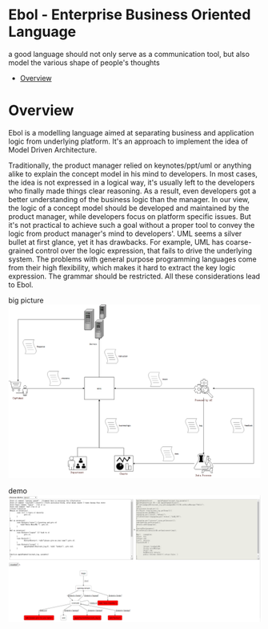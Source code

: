# Ebol - Enterprise Business Oriented Language

a good language should not only serve as a communication tool, but also model the various shape of people's thoughts

* [Overview](#Overview)


# Overview
Ebol is a modelling language aimed at separating business and application logic from underlying platform. It's an approach to implement the idea of Model Driven Architecture.

Traditionally, the product manager relied on keynotes/ppt/uml or anything alike to explain the concept model in his mind to developers. In 
most cases, the idea is not expressed in a logical way, it's usually left to the developers who finally made things clear reasoning. As a 
result, even developers got a better understanding of the business logic than the manager. In our view, the logic of a concept model should 
be developed and maintained by the product manager, while developers focus on platform specific issues. But it's not practical to achieve
such a goal without a proper tool to convey the logic from product manager's mind to developers'. UML seems a silver bullet at first glance,
yet it has drawbacks. For example, UML has coarse-grained control over the logic expression, that fails to drive the underlying system. 
The problems with general purpose programming languages come from their high flexibility, which makes it hard to extract the key logic
expression. The grammar should be restricted.  All these considerations lead to Ebol.

big picture<img src="application in future.png" alt="big picture">

demo<img src="demo_v3.PNG" alt="demo">













